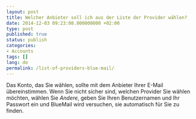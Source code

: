 ```yaml
---
layout: post
title: Welcher Anbieter soll ich aus der Liste der Provider wählen?
date: 2014-12-03 09:23:08.000000000 +02:00
type: post
published: true
status: publish
categories:
- Accounts
tags: []
lang: de
permalink: /list-of-providers-blue-mail/
---
```


Das Konto, das Sie wählen, sollte mit dem Anbieter Ihrer E-Mail übereinstimmen. Wenn Sie nicht sicher sind, welchen Provider Sie wählen möchten, wählen Sie *Andere*, geben Sie Ihren Benutzernamen und Ihr Passwort ein und BlueMail wird versuchen, sie automatisch für Sie zu finden.
